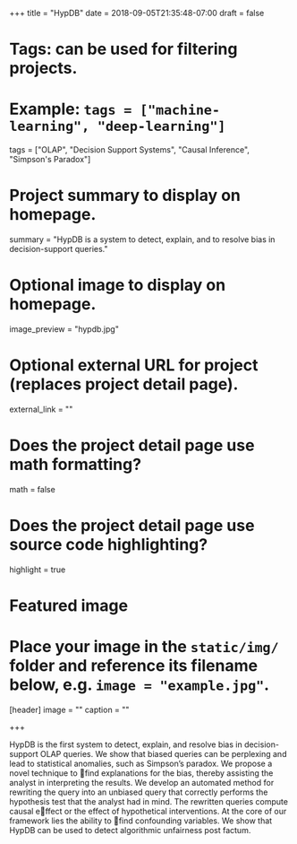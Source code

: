 +++
title = "HypDB"
date = 2018-09-05T21:35:48-07:00
draft = false

# Tags: can be used for filtering projects.
# Example: `tags = ["machine-learning", "deep-learning"]`
tags = ["OLAP", "Decision Support Systems", "Causal Inference", "Simpson's Paradox"]

# Project summary to display on homepage.
summary = "HypDB is a system to detect, explain, and to resolve bias in decision-support queries."

# Optional image to display on homepage.
image_preview = "hypdb.jpg"

# Optional external URL for project (replaces project detail page).
external_link = ""

# Does the project detail page use math formatting?
math = false

# Does the project detail page use source code highlighting?
highlight = true

# Featured image
# Place your image in the `static/img/` folder and reference its filename below, e.g. `image = "example.jpg"`.
[header]
image = ""
caption = ""

+++

HypDB is the first system to detect, explain, and resolve bias in decision-support OLAP queries. We show that biased queries can be perplexing and lead to statistical anomalies, such as Simpson’s paradox. We propose a novel technique to find explanations for the bias, thereby assisting the analyst in interpreting the results. We develop an automated method for rewriting the query into an unbiased query that correctly performs the hypothesis test that the analyst had in mind. The rewritten queries compute causal effect or the effect of hypothetical interventions. At the core of our framework lies the ability to find confounding variables. We show that HypDB can be used to detect algorithmic unfairness post factum.